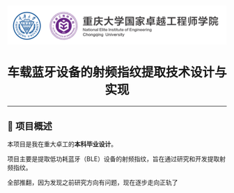 <img src="./README/CQU-EIE.svg">
<h1 align="center">车载蓝牙设备的射频指纹提取技术设计与实现</h1>

---

## 🎈 项目概述

本项目是我在重大卓工的**本科毕业设计**。

项目主要是提取低功耗蓝牙（BLE）设备的射频指纹，旨在通过研究和开发提取射频指纹。



全部推翻，因为发现之前研究方向有问题，现在逐步走向正轨了

<!-- - **python** 用于后续的信号处理和特征提取。 -->
